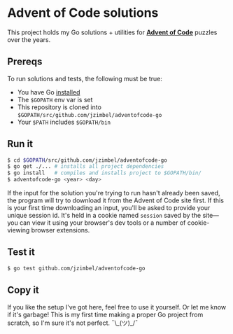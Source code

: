 # Advent of Code solutions

This project holds my Go solutions + utilities for **[Advent of Code](https://adventofcode.com/)** puzzles over the years.

## Prereqs
To run solutions and tests, the following must be true:
- You have Go [installed](https://golang.org/dl/)
- The `$GOPATH` env var is set
- This repository is cloned into `$GOPATH/src/github.com/jzimbel/adventofcode-go`
- Your `$PATH` includes `$GOPATH/bin`

## Run it
```sh
$ cd $GOPATH/src/github.com/jzimbel/adventofcode-go
$ go get ./... # installs all project dependencies
$ go install   # compiles and installs project to $GOPATH/bin/
$ adventofcode-go <year> <day>
```

If the input for the solution you're trying to run hasn't already been saved, the program will try to download it from the Advent of Code site first. If this is your first time downloading an input, you'll be asked to provide your unique session id. It's held in a cookie named `session` saved by the site—you can view it using your browser's dev tools or a number of cookie-viewing browser extensions.

## Test it
```sh
$ go test github.com/jzimbel/adventofcode-go
```

## Copy it
If you like the setup I've got here, feel free to use it yourself. Or let me know if it's garbage! This is my first time making a proper Go project from scratch, so I'm sure it's not perfect. ¯\\\_(ツ)\_/¯
